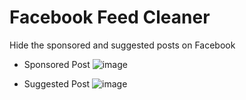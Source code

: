 # Facebook Feed Cleaner

Hide the sponsored and suggested posts on Facebook

- Sponsored Post
![image](https://user-images.githubusercontent.com/12996172/206451412-aa4db5c7-cf2d-43eb-8c77-9ce38daa1ed5.png)

- Suggested Post
![image](https://user-images.githubusercontent.com/12996172/206452514-c21f8941-dd2c-4886-b7dd-e7b1f71a7559.png)
